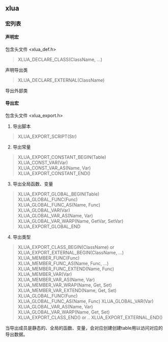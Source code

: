 ## xlua
### 宏列表
#### 声明宏
包含头文件 <xlua_def.h>

> XLUA_DECLARE_CLASS(ClassName, ...)  

声明导出类
> XLUA_DECLARE_EXTERNAL(ClassName)  

导出外部类

#### 导出宏
包含头文件 <xlua_export.h>

1. 导出脚本
> XLUA_EXPORT_SCRIPT(Str)  

2. 导出常量
> XLUA_EXPORT_CONSTANT_BEGIN(Table)  
XLUA_CONST_VAR(Var)  
XLUA_CONST_VAR_AS(Name, Var)  
XLUA_EXPORT_CONSTANT_END()  

3. 导出全局函数、变量
> XLUA_EXPORT_GLOBAL_BEGIN(Table)  
XLUA_GLOBAL_FUNC(Func)  
XLUA_GLOBAL_FUNC_AS(Name, Func)  
XLUA_GLOBAL_VAR(Var)  
XLUA_GLOBAL_VAR_AS(Name, Var)  
XLUA_GLOBAL_VAR_WARP(Name, GetVar, SetVar)  
XLUA_EXPORT_GLOBAL_END  

4. 导出类型
> XLUA_EXPORT_CLASS_BEGIN(ClassName) or  
XLUA_EXPORT_EXTERNAL_BEGIN(ClassName, ...)  
XLUA_MEMBER_FUNC(Func)  
XLUA_MEMBER_FUNC_AS(Name, Func, ...)  
XLUA_MEMBER_FUNC_EXTEND(Name, Func)  
XLUA_MEMBER_VAR(Var)  
XLUA_MEMBER_VAR_AS(Name, Var)  
XLUA_MEMBER_VAR_WRAP(Name, Get, Set)  
XLUA_MEMBER_VAR_EXTEND(Name, Get, Set)  
XLUA_GLOBAL_FUNC(Func)  
XLUA_GLOBAL_FUNC_AS(Name, Func) 
XLUA_GLOBAL_VAR(Var)  
XLUA_GLOBAL_VAR_AS(Name, Var)  
XLUA_GLOBAL_VAR_WARP(Name, Get, Set)  
XLUA_EXPORT_CLASS_END() or .. 
XLUA_EXPORT_EXTERNAL_END()  

当导出成员是静态的、全局的函数、变量，会对应创建创建table用以访问对应的导出数据。
